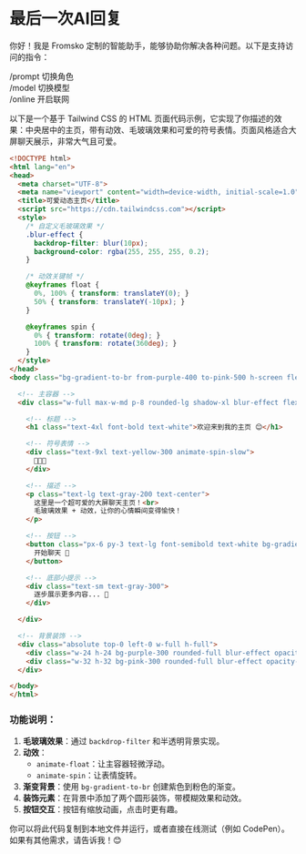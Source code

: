 # 最后一次AI回复
你好！我是 Fromsko 定制的智能助手，能够协助你解决各种问题。以下是支持访问的指令：

/prompt 切换角色  
/model 切换模型  
/online 开启联网  

以下是一个基于 Tailwind CSS 的 HTML 页面代码示例，它实现了你描述的效果：中央居中的主页，带有动效、毛玻璃效果和可爱的符号表情。页面风格适合大屏聊天展示，非常大气且可爱。

```html
<!DOCTYPE html>
<html lang="en">
<head>
  <meta charset="UTF-8">
  <meta name="viewport" content="width=device-width, initial-scale=1.0">
  <title>可爱动态主页</title>
  <script src="https://cdn.tailwindcss.com"></script>
  <style>
    /* 自定义毛玻璃效果 */
    .blur-effect {
      backdrop-filter: blur(10px);
      background-color: rgba(255, 255, 255, 0.2);
    }

    /* 动效关键帧 */
    @keyframes float {
      0%, 100% { transform: translateY(0); }
      50% { transform: translateY(-10px); }
    }

    @keyframes spin {
      0% { transform: rotate(0deg); }
      100% { transform: rotate(360deg); }
    }
  </style>
</head>
<body class="bg-gradient-to-br from-purple-400 to-pink-500 h-screen flex items-center justify-center overflow-hidden">

  <!-- 主容器 -->
  <div class="w-full max-w-md p-8 rounded-lg shadow-xl blur-effect flex flex-col items-center space-y-6 animate-float">

    <!-- 标题 -->
    <h1 class="text-4xl font-bold text-white">欢迎来到我的主页 😊</h1>

    <!-- 符号表情 -->
    <div class="text-9xl text-yellow-300 animate-spin-slow">
      🌟✨🎉
    </div>

    <!-- 描述 -->
    <p class="text-lg text-gray-200 text-center">
      这里是一个超可爱的大屏聊天主页！<br>
      毛玻璃效果 + 动效，让你的心情瞬间变得愉快！
    </p>

    <!-- 按钮 -->
    <button class="px-6 py-3 text-lg font-semibold text-white bg-gradient-to-r from-purple-500 to-pink-500 rounded-full shadow-lg hover:scale-110 transition-transform">
      开始聊天 🎉
    </button>

    <!-- 底部小提示 -->
    <div class="text-sm text-gray-300">
      逐步展示更多内容... 🌈
    </div>

  </div>

  <!-- 背景装饰 -->
  <div class="absolute top-0 left-0 w-full h-full">
    <div class="w-24 h-24 bg-purple-300 rounded-full blur-effect opacity-50 absolute -top-10 -left-10 animate-spin-slow"></div>
    <div class="w-32 h-32 bg-pink-300 rounded-full blur-effect opacity-50 absolute bottom-10 right-10 animate-float"></div>
  </div>

</body>
</html>
```

### 功能说明：
1. **毛玻璃效果**：通过 `backdrop-filter` 和半透明背景实现。
2. **动效**：
   - `animate-float`：让主容器轻微浮动。
   - `animate-spin`：让表情旋转。
3. **渐变背景**：使用 `bg-gradient-to-br` 创建紫色到粉色的渐变。
4. **装饰元素**：在背景中添加了两个圆形装饰，带模糊效果和动效。
5. **按钮交互**：按钮有缩放动画，点击时更有趣。

你可以将此代码复制到本地文件并运行，或者直接在线测试（例如 CodePen）。如果有其他需求，请告诉我！😊
